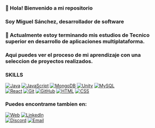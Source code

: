 ### 👋 Hola! Bienvenido a mi repositorio
### Soy Miguel Sánchez, desarrollador de software
### 🏫 Actualmente estoy terminando mis estudios de Tecnico superior en desarrollo de aplicaciones multiplataforma.
### Aqui puedes ver el proceso de mi aprendizaje con una seleccion de proyectos realizados.

### SKILLS
[![Java](https://img.shields.io/badge/Java-cc3300?style=for-the-badge&logo=Java7&logoColor=white&labelColor=101010)]()
[![JavaScript](https://img.shields.io/badge/JavaScript-F7DF1E?style=for-the-badge&logo=javascript&logoColor=white&labelColor=101010)]()
[![MongoDB](https://img.shields.io/badge/MongoDB-47A248?style=for-the-badge&logo=mongodb&logoColor=white&labelColor=101010)]()
[![Unity](https://img.shields.io/badge/Unity-9146FF?style=for-the-badge&logo=Unity&logoColor=white&labelColor=101010)]()
[![MySQL](https://img.shields.io/badge/MySQL-4479A1?style=for-the-badge&logo=mysql&logoColor=white&labelColor=101010)]()</br>
[![React](https://img.shields.io/badge/React-4479A1?style=for-the-badge&logo=React&logoColor=white&labelColor=101010)]()
[![Git](https://img.shields.io/badge/Git-fc913a?style=for-the-badge&logo=Git&logoColor=white&labelColor=101010)]()
[![GitHub](https://img.shields.io/badge/GitHub-000066?style=for-the-badge&logo=Github&logoColor=white&labelColor=101010)]()
[![HTML](https://img.shields.io/badge/HTML-CC6633?style=for-the-badge&logo=html5&logoColor=white&labelColor=101010)]()
[![CSS](https://img.shields.io/badge/CSS-4479A1?style=for-the-badge&logo=css3&logoColor=white&labelColor=101010)]()


### Puedes encontrame tambien en:

[![Web](https://img.shields.io/badge/Web-MiguelSanchez.dev-14a1f0?style=for-the-badge&logo=dev.to&logoColor=white&labelColor=101010)](https://miguelsanchez.dev)
[![LinkedIn](https://img.shields.io/badge/LinkedIn-Miguel_Sanchez-0077B5?style=for-the-badge&logo=linkedin&logoColor=white&labelColor=101010)](https://www.linkedin.com/in/sanchezmartinezmiguel/)</br>
[![Discord](https://img.shields.io/badge/Discord-Miguel_Sanchez-5865F2?style=for-the-badge&logo=discord&logoColor=white&labelColor=101010)]([https://mouredev.com/discord](https://discord.com/channels/M.%20Sanchez#1705))
[![Email](https://img.shields.io/badge/Email-contacto@MiguelSanchez.dev-14a1f0?style=for-the-badge&logo=mail&logoColor=white&labelColor=101010)](mailto:contacto@miguelsanchez.dev)


<!--
**misama484/misama484** is a ✨ _special_ ✨ repository because its `README.md` (this file) appears on your GitHub profile.

Here are some ideas to get you started:

- 🔭 I’m currently working on ...
- 🌱 I’m currently learning ...
- 👯 I’m looking to collaborate on ...
- 🤔 I’m looking for help with ...
- 💬 Ask me about ...
- 📫 How to reach me: ...
- 😄 Pronouns: ...
- ⚡ Fun fact: ...
-->
